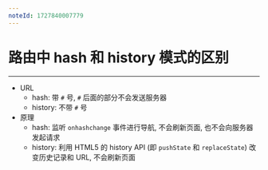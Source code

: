 ```yaml
---
noteId: 1727840007779
---
```

# 路由中 hash 和 history 模式的区别
---
- URL
	- hash: 带 `#` 号, `#` 后面的部分不会发送服务器
	- history: 不带 `#` 号
- 原理
	- hash: 监听 `onhashchange` 事件进行导航, 不会刷新页面, 也不会向服务器发起请求
	- history: 利用 HTML5 的 history API (即 `pushState` 和 `replaceState`) 改变历史记录和 URL, 不会刷新页面